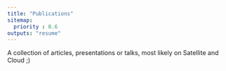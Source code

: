 ```yaml
---
title: "Publications"
sitemap:
  priority : 0.6
outputs: "resume"
---
```

A collection of articles, presentations or talks, most likely on Satellite and Cloud ;)
